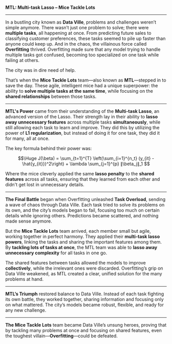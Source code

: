 **MTL: Multi-task Lasso – Mice Tackle Lots**

---

In a bustling city known as **Data Ville**, problems and challenges weren’t simple anymore. There wasn’t just one problem to solve; there were **multiple tasks**, all happening at once. From predicting future sales to classifying customer preferences, these tasks seemed to pile up faster than anyone could keep up. And in the chaos, the villainous force called **Overfitting** thrived. Overfitting made sure that any model trying to handle multiple tasks got confused, becoming too specialized on one task while failing at others. 

The city was in dire need of help.

That’s when the **Mice Tackle Lots** team—also known as **MTL**—stepped in to save the day. These agile, intelligent mice had a unique superpower: the ability to **solve multiple tasks at the same time**, while focusing on the **shared relationships** between those tasks.

---

**MTL's Power** came from their understanding of the **Multi-task Lasso**, an advanced version of the Lasso. Their strength lay in their ability to **lasso away unnecessary features** across multiple tasks **simultaneously**, while still allowing each task to learn and improve. They did this by utilizing the power of **L1 regularization**, but instead of doing it for one task, they did it for many, all at once.

The key formula behind their power was:

$$\Huge J(\beta) = \sum_{t=1}^{T} \left(\sum_{i=1}^{n_t} (y_{it} - \hat{y_{it}})^2\right) + \lambda \sum_{j=1}^{p} ∥\beta_j∥_1 $$

Where the mice cleverly applied the same **lasso penalty** to the **shared features** across all tasks, ensuring that they learned from each other and didn't get lost in unnecessary details.

---

**The Final Battle** began when Overfitting unleashed **Task Overload**, sending a wave of chaos through Data Ville. Each task tried to solve its problems on its own, and the city’s models began to fail, focusing too much on certain details while ignoring others. Predictions became scattered, and nothing made sense anymore.

But the **Mice Tackle Lots** team arrived, each member small but agile, working together in perfect harmony. They applied their **multi-task lasso powers**, linking the tasks and sharing the important features among them. By **tackling lots of tasks at once**, the MTL team was able to **lasso away unnecessary complexity** for all tasks in one go.

The shared features between tasks allowed the models to improve **collectively**, while the irrelevant ones were discarded. Overfitting’s grip on Data Ville weakened, as MTL created a clear, unified solution for the many problems at hand.

---

**MTL’s Triumph** restored balance to Data Ville. Instead of each task fighting its own battle, they worked together, sharing information and focusing only on what mattered. The city’s models became robust, flexible, and ready for any new challenge.

---

**The Mice Tackle Lots** team became Data Ville’s unsung heroes, proving that by tackling many problems at once and focusing on shared features, even the toughest villain—**Overfitting**—could be defeated.

